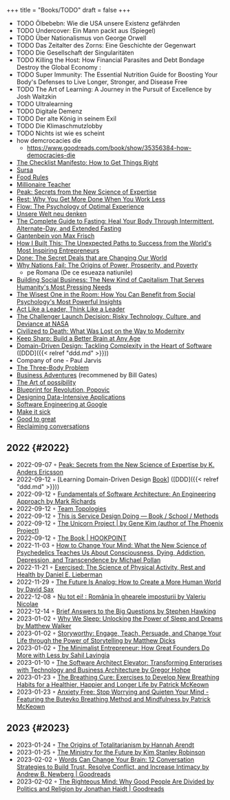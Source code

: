 +++
title = "Books/TODO"
draft = false
+++

-   TODO Ölbebebn: Wie die USA unsere Existenz gefährden
-   TODO Undercover: Ein Mann packt aus (Spiegel)
-   TODO Über Nationalismus von George Orwell
-   TODO Das Zeitalter des Zorns: Eine Geschichte der Gegenwart
-   TODO Die Gesellschaft der Singularitäten
-   TODO Killing the Host: How Financial Parasites and Debt Bondage Destroy the Global Economy :
-   TODO Super Immunity: The Essential Nutrition Guide for Boosting Your Body's Defenses to Live Longer, Stronger, and Disease Free
-   TODO The Art of Learning: A Journey in the Pursuit of Excellence by Josh Waitzkin
-   TODO Ultralearning
-   TODO Digitale Demenz
-   TODO Der alte König in seinem Exil
-   TODO Die Klimaschmutzlobby
-   TODO Nichts ist wie es scheint
-   how demcrocacies die
    -   <https://www.goodreads.com/book/show/35356384-how-democracies-die>
-   [The Checklist Manifesto: How to Get Things Right](https://www.goodreads.com/book/show/6667514-the-checklist-manifesto)
-   [Sursa](https://www.amazon.com/Sursa-Romanian-Tara-Swart/dp/6067223929)
-   [Food Rules](https://www.goodreads.com/book/show/7015635-food-rules)
-   [Millionaire Teacher](https://www.goodreads.com/book/show/11737840-millionaire-teacher)
-   [Peak: Secrets from the New Science of Expertise](https://www.goodreads.com/book/show/26312997-peak)
-   [Rest: Why You Get More Done When You Work Less](https://www.goodreads.com/book/show/29502354-rest)
-   [Flow: The Psychology of Optimal Experience](https://www.goodreads.com/book/show/66354.Flow?ac=1&from_search=true&qid=fw16WFcGP9&rank=1)
-   [Unsere Welt neu denken](https://www.goodreads.com/book/show/51845311-unsere-welt-neu-denken)
-   [The Complete Guide to Fasting: Heal Your Body Through Intermittent, Alternate-Day, and Extended Fasting](https://www.goodreads.com/book/show/32670670-the-complete-guide-to-fasting)
-   [Gantenbein von Max Frisch](https://www.goodreads.com/book/show/74183.Gantenbein)
-   [How I Built This: The Unexpected Paths to Success from the World's Most Inspiring Entrepreneurs](https://www.goodreads.com/en/book/show/48930275)
-   [Done: The Secret Deals that are Changing Our World](https://www.goodreads.com/book/show/35839667-done)
-   [Why Nations Fail: The Origins of Power, Prosperity, and Poverty](https://www.goodreads.com/book/show/12158480-why-nations-fail)
    -   pe Romana (De ce esueaza natiunile)
-   [Building Social Business: The New Kind of Capitalism That Serves Humanity's Most Pressing Needs](https://www.goodreads.com/book/show/7721946-building-social-business)
-   [The Wisest One in the Room: How You Can Benefit from Social Psychology's Most Powerful Insights](https://www.goodreads.com/book/show/25205421-the-wisest-one-in-the-room)
-   [Act Like a Leader, Think Like a Leader](https://www.goodreads.com/book/show/21413975-act-like-a-leader-think-like-a-leader)
-   [The Challenger Launch Decision: Risky Technology, Culture, and Deviance at NASA](https://www.goodreads.com/book/show/995029.The_Challenger_Launch_Decision)
-   [Civilized to Death: What Was Lost on the Way to Modernity](https://www.goodreads.com/book/show/28596619-civilized-to-death)
-   [Keep Sharp: Build a Better Brain at Any Age](https://www.goodreads.com/en/book/show/52754076-keep-sharp)
-   [Domain-Driven Design: Tackling Complexity in the Heart of Software](https://www.goodreads.com/work/best_book/173058-domain-driven-design-tackling-complexity-in-the-heart-of-software) ([DDD]({{< relref "ddd.md" >}}))
-   Company of one - Paul Jarvis
-   [The Three-Body Problem](https://www.goodreads.com/book/show/20518872-the-three-body-problem)
-   [Business Adventures](https://www.goodreads.com/book/show/4191136-business-adventures) (recommened by Bill Gates)
-   [The Art of possibility](https://www.goodreads.com/ro/book/show/85697.The_Art_of_Possibility)
-   [Blueprint for Revolution, Popovic](https://www.goodreads.com/book/show/22107280-blueprint-for-revolution)
-   [Designing Data-Intensive Applications](https://dataintensive.net/)
-   [Software Engineering at Google](https://abseil.io/resources/swe-book)
-   [Make it sick](https://www.goodreads.com/book/show/18770267-make-it-stick)
-   [Good to great](https://www.goodreads.com/book/show/76865.Good_to_Great)
-   [Reclaiming conversations](https://www.goodreads.com/book/show/24612127-reclaiming-conversation)


## 2022 {#2022}

-   2022-09-07 ◦ [Peak: Secrets from the New Science of Expertise by K. Anders Ericsson](https://www.goodreads.com/book/show/26312997-peak)
-   2022-09-12 ◦ [Learning Domain-Driven Design [Book](https://www.oreilly.com/library/view/learning-domain-driven-design/9781098100124/)] ([DDD]({{< relref "ddd.md" >}}))
-   2022-09-12 ◦ [Fundamentals of Software Architecture: An Engineering Approach by Mark Richards](https://www.goodreads.com/book/show/44144493-fundamentals-of-software-architecture)
-   2022-09-12 ◦ [Team Topologies](https://teamtopologies.com/)
-   2022-09-12 ◦ [This is Service Design Doing — Book / School / Methods](https://www.thisisservicedesigndoing.com/)
-   2022-09-12 ◦ [The Unicorn Project | by Gene Kim (author of The Phoenix Project)](https://itrevolution.com/the-unicorn-project/)
-   2022-09-12 ◦ [The Book | HOOKPOINT](https://hookpoint.com/the-book/)
-   2022-11-03 ◦ [How to Change Your Mind: What the New Science of Psychedelics Teaches Us About Consciousness, Dying, Addiction, Depression, and Transcendence by Michael Pollan](https://www.goodreads.com/book/show/36613747-how-to-change-your-mind)
-   2022-11-21 ◦ [Exercised: The Science of Physical Activity, Rest and Health by Daniel E. Lieberman](https://www.goodreads.com/book/show/56155261-exercised)
-   2022-11-29 ◦ [The Future Is Analog: How to Create a More Human World by David Sax](https://www.goodreads.com/book/show/60568520-the-future-is-analog)
-   2022-12-08 ◦ [Nu tot ei! : România în ghearele imposturii by Valeriu Nicolae](https://www.goodreads.com/book/show/55853540-nu-tot-ei)
-   2022-12-14 ◦ [Brief Answers to the Big Questions by Stephen Hawking](https://www.goodreads.com/book/show/40277241-brief-answers-to-the-big-questions)
-   2023-01-02 ◦ [Why We Sleep: Unlocking the Power of Sleep and Dreams by Matthew Walker](https://www.goodreads.com/book/show/34466963-why-we-sleep)
-   2023-01-02 ◦ [Storyworthy: Engage, Teach, Persuade, and Change Your Life through the Power of Storytelling by Matthew Dicks](https://www.goodreads.com/en/book/show/37786022-storyworthy)
-   2023-01-02 ◦ [The Minimalist Entrepreneur: How Great Founders Do More with Less by Sahil Lavingia](https://www.goodreads.com/en/book/show/56913172-the-minimalist-entrepreneur)
-   2023-01-10 ◦ [The Software Architect Elevator: Transforming Enterprises with Technology and Business Architecture by Gregor Hohpe](https://www.goodreads.com/en/book/show/49828197-the-software-architect-elevator)
-   2023-01-23 ◦ [The Breathing Cure: Exercises to Develop New Breathing Habits for a Healthier, Happier and Longer Life by Patrick McKeown](https://www.goodreads.com/book/show/57213922-the-breathing-cure)
-   2023-01-23 ◦ [Anxiety Free: Stop Worrying and Quieten Your Mind - Featuring the Buteyko Breathing Method and Mindfulness by Patrick McKeown](https://www.goodreads.com/book/show/7815904-anxiety-free)


## 2023 {#2023}

-   2023-01-24 ◦ [The Origins of Totalitarianism by Hannah Arendt](https://www.goodreads.com/book/show/396931.The_Origins_of_Totalitarianism)
-   2023-01-25 ◦ [The Ministry for the Future by Kim Stanley Robinson](https://www.goodreads.com/en/book/show/50998056-the-ministry-for-the-future)
-   2023-02-02 ◦ [Words Can Change Your Brain: 12 Conversation Strategies to Build Trust, Resolve Conflict, and Increase Intimacy by Andrew B. Newberg | Goodreads](https://www.goodreads.com/book/show/13542827-words-can-change-your-brain)
-   2023-02-02 ◦ [The Righteous Mind: Why Good People Are Divided by Politics and Religion by Jonathan Haidt | Goodreads](https://www.goodreads.com/book/show/11324722-the-righteous-mind)
